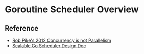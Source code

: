 # Goroutine Scheduler Overview

## Reference

- [Rob Pike's 2012 Concurrency is not Parallelism](https://talks.golang.org/2012/waza.slide)
- [Scalable Go Scheduler Design Doc](https://docs.google.com/document/d/1TTj4T2JO42uD5ID9e89oa0sLKhJYD0Y_kqxDv3I3XMw/edit#heading=h.mmq8lm48qfcw)
